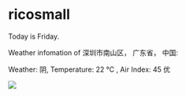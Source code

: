 # ricosmall

Today is Friday.

Weather infomation of 深圳市南山区， 广东省， 中国: 

Weather: 阴, Temperature: 22 ℃ , Air Index: 45 优

<img src="https://github-readme-stats.vercel.app/api?username=ricosmall&show_icons=true" />
